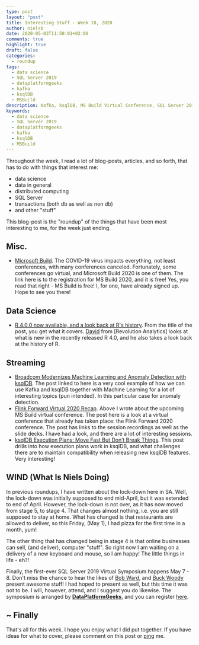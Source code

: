 ```yaml
---
type: post
layout: "post"
title: Interesting Stuff - Week 18, 2020
author: nielsb
date: 2020-05-03T11:50:01+02:00
comments: true
highlight: true
draft: false
categories:
  - roundup
tags:
  - data science
  - SQL Server 2019
  - dataplatformgeeks
  - kafka
  - ksqlDB
  - MSBuild
description: Kafka, ksqlDB, MS Build Virtual Conference, SQL Server 2019 Virtual Symposium, and other interesting topics.
keywords:
  - data science
  - SQL Server 2019
  - dataplatformgeeks
  - kafka
  - ksqlDB
  - MSBuild   
---
```


Throughout the week, I read a lot of blog-posts, articles, and so forth, that has to do with things that interest me:

* data science
* data in general
* distributed computing
* SQL Server
* transactions (both db as well as non db)
* and other "stuff"

This blog-post is the "roundup" of the things that have been most interesting to me, for the week just ending.

<!--more-->

## Misc.

* [Microsoft Build][1]. The COVID-19 virus impacts everything, not least conferences, with many conferences canceled. Fortunately, some conferences go virtual, and Microsoft Build 2020 is one of them. The link here is to the registration for MS Build 2020, and it is free! Yes, you read that right - MS Build is free! I, for one, have already signed up. Hope to see you there!

## Data Science

* [R 4.0.0 now available, and a look back at R's history][2]. From the title of the post, you get what it covers. [David][revod] from [Revolution Analytics] looks at what is new in the recently released R 4.0, and he also takes a look back at the history of R.

## Streaming

* [Broadcom Modernizes Machine Learning and Anomaly Detection with ksqlDB][3]. The post linked to here is a very cool example of how we can use Kafka and ksqlDB together with Machine Learning for a lot of interesting topics (pun intended). In this particular case for anomaly detection.
* [Flink Forward Virtual 2020 Recap][4]. Above I wrote about the upcoming MS Build virtual conference. The post here is a look at a virtual conference that already has taken place: the Flink Forward 2020 conference. The post has links to the session recordings as well as the slide decks. I have had a look, and there are a lot of interesting sessions.
* [ksqlDB Execution Plans: Move Fast But Don’t Break Things][5]. This post drills into how execution plans work in ksqlDB, and what challenges there are to maintain compatibility when releasing new ksqlDB features. Very interesting!

## WIND (What Is Niels Doing)

In previous roundups, I have written about the lock-down here in SA. Well, the lock-down was initially supposed to end mid-April, but it was extended to end of April. However, the lock-down is not over, as it has now moved from stage 5, to stage 4. That changes almost nothing, i.e. you are still supposed to stay at home. What has changed is that restaurants are allowed to deliver, so this Friday, (May 1), I had pizza for the first time in a month, yum!  

The other thing that has changed being in stage 4 is that online businesses can sell, (and deliver), computer "stuff". So right now I am waiting on a delivery of a new keyboard and mouse, so I am happy! The little things in life - eh?!

Finally, the first-ever SQL Server 2019 Virtual Symposium happens May 7 - 8. Don't miss the chance to hear the likes of [Bob Ward][bobw], and [Buck Woody][buckw] present awesome stuff! I had hoped to present as well, but this time it was not to be. I will, however, attend, and I suggest you do likewise. The symposium is arranged by [**DataPlatformGeeks**][6], and you can register [here][7].

## ~ Finally

That's all for this week. I hope you enjoy what I did put together. If you have ideas for what to cover, please comment on this post or [ping][ma] me.

[ma]: mailto:niels.it.berglund@gmail.com
[mp]: https://blog.acolyer.org
[iq]: https://www.infoq.com/
[ew]: http://sqlonice.com/
[re]: http://blog.revolutionanalytics.com
[sqsk]: https://www.sqlskills.com
[mdaveyblog]: https://mdavey.wordpress.com/
[charlblog]: https://charlla.com/

[jovpop]: https://twitter.com/JovanPop_MSFT
[bobw]: https://twitter.com/bobwardms
[revod]: https://twitter.com/revodavid
[lonny]: https://twitter.com/sqL_handLe
[ewtw]: https://twitter.com/sqlOnIce
[buckw]: https://twitter.com/BuckWoodyMSFT
[mattw]: https://twitter.com/matthewwarren
[murba]: https://twitter.com/muratdemirbas
[daveda]: https://twitter.com/davidthecoder
[adcol]: https://twitter.com/adriancolyer
[jesrod]: https://twitter.com/jrdothoughts
[tomaz]: https://twitter.com/tomaz_tsql
[dataart]: https://twitter.com/dataartisans
[luis]: https://twitter.com/luis_de_sousa
[benstop]: https://twitter.com/benstopford
[conflu]: https://twitter.com/confluentinc
[tylert]: https://twitter.com/tyler_treat
[andrewng]: https://twitter.com/AndrewYNg
[lawr]: https://twitter.com/bytezn
[jue]: https://twitter.com/b0rk
[yan]: https://twitter.com/theburningmonk
[danny]: https://twitter.com/g9yuayon
[rmoff]: https://twitter.com/rmoff
[ryansw]: https://twitter.com/ryanswanstrom
[pabloc]: https://twitter.com/pabloc_ds
[mklep]: https://twitter.com/martinkl
[mdavey]: https://twitter.com/matt_davey
[jboner]: https://twitter.com/jboner
[joeduff]: https://twitter.com/funcOfJoe
[charl]: https://twitter.com/charllamprecht
[dbricks]: https://twitter.com/databricks
[adsit]: https://twitter.com/SitnikAdam
[vicky]: https://twitter.com/vickyharp
[dscentral]: https://twitter.com/DataScienceCtrl
[natemc]: https://twitter.com/natemcmaster
[ads]: https://twitter.com/azuredatastudio
[travw]: https://twitter.com/radtravis
[emilk]: https://twitter.com/IsTheArchitect


[1]: https://mybuild.microsoft.com/
[2]: https://blog.revolutionanalytics.com/2020/04/r-400-is-released.html
[3]: https://www.confluent.io/blog/broadcom-uses-ksqldb-to-modernize-machine-learning-anomaly-detection/
[4]: https://www.ververica.com/blog/flink-forward-virtual-2020-recap
[5]: https://www.confluent.io/blog/building-ksqldb-event-streaming-database/
[6]: https://www.dataplatformgeeks.com/
[7]: https://www.dataplatformgeeks.com/virtual-symposium-sql-server-2019-may-2020/
